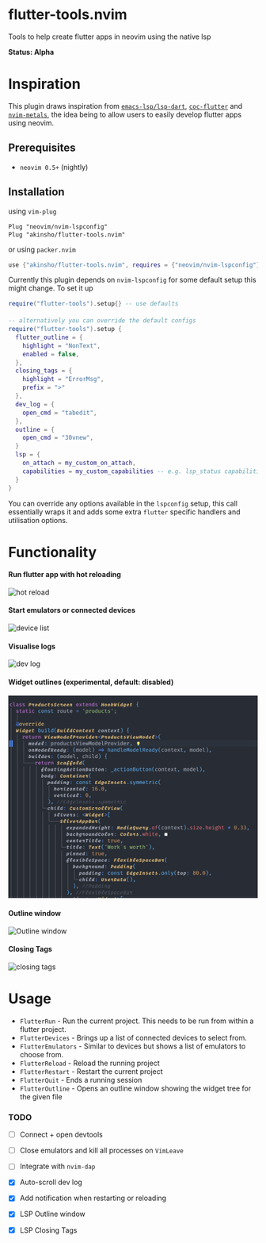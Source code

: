 # flutter-tools.nvim

Tools to help create flutter apps in neovim using the native lsp

**Status: Alpha**

# Inspiration

This plugin draws inspiration from [`emacs-lsp/lsp-dart`](https://github.com/emacs-lsp/lsp-dart), [`coc-flutter`](https://github.com/iamcco/coc-flutter) and [`nvim-metals`](https://github.com/scalameta/nvim-metals), the idea being
to allow users to easily develop flutter apps using neovim.

## Prerequisites

* `neovim 0.5+` (nightly)

## Installation

using `vim-plug`

```vim
Plug "neovim/nvim-lspconfig"
Plug "akinsho/flutter-tools.nvim"
```

or using `packer.nvim`

```lua
use {"akinsho/flutter-tools.nvim", requires = {"neovim/nvim-lspconfig"}}
```

Currently this plugin depends on `nvim-lspconfig` for some default setup this might change.
To set it up

```lua
require("flutter-tools").setup{} -- use defaults

-- alternatively you can override the default configs
require("flutter-tools").setup {
  flutter_outline = {
    highlight = "NonText",
    enabled = false,
  },
  closing_tags = {
    highlight = "ErrorMsg",
    prefix = ">"
  },
  dev_log = {
    open_cmd = "tabedit",
  },
  outline = {
    open_cmd = "30vnew",
  }
  lsp = {
    on_attach = my_custom_on_attach,
    capabilities = my_custom_capabilities -- e.g. lsp_status capabilities
  }
}
```

You can override any options available in the `lspconfig` setup, this call essentially wraps
it and adds some extra `flutter` specific handlers and utilisation options.

# Functionality

#### Run flutter app with hot reloading

![hot reload](./.github/hot_reload.gif)

#### Start emulators or connected devices

![device list](./.github/emulators.png)

#### Visualise logs

![dev log](./.github/dev_log.png)

#### Widget outlines (experimental, default: disabled)

![Widget outlines](./.github/outline_guide.png)

#### Outline window

![Outline window](./.github/outline.gif)

#### Closing Tags

![closing tags](./.github/closing_tags.png)

# Usage

- `FlutterRun` - Run the current project. This needs to be run from within a flutter project.
- `FlutterDevices` - Brings up a list of connected devices to select from.
- `FlutterEmulators` - Similar to devices but shows a list of emulators to choose from.
- `FlutterReload` - Reload the running project
- `FlutterRestart` - Restart the current project
- `FlutterQuit` - Ends a running session
- `FlutterOutline` - Opens an outline window showing the widget tree for the given file

### TODO

- [ ] Connect + open devtools
- [ ] Close emulators and kill all processes on `VimLeave`
- [ ] Integrate with `nvim-dap`

- [x] Auto-scroll dev log
- [x] Add notification when restarting or reloading
- [x] LSP Outline window
- [x] LSP Closing Tags
